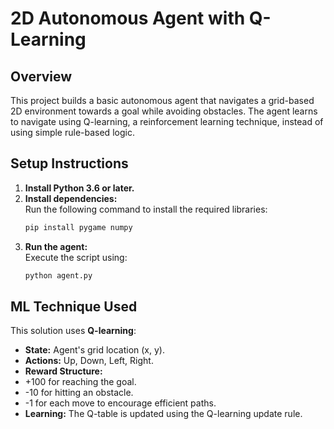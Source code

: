 # 2D Autonomous Agent with Q-Learning

## Overview
This project builds a basic autonomous agent that navigates a grid-based 2D environment towards a goal while avoiding obstacles. The agent learns to navigate using Q-learning, a reinforcement learning technique, instead of using simple rule-based logic.

## Setup Instructions
1. **Install Python 3.6 or later.**
2. **Install dependencies:**  
   Run the following command to install the required libraries:
   ```bash
   pip install pygame numpy
4. **Run the agent:**  
Execute the script using:
   ```bash
   python agent.py


## ML Technique Used
This solution uses **Q-learning**:
- **State:** Agent's grid location (x, y).  
- **Actions:** Up, Down, Left, Right.
- **Reward Structure:**  
- +100 for reaching the goal.
- -10 for hitting an obstacle.
- -1 for each move to encourage efficient paths.
- **Learning:** The Q-table is updated using the Q-learning update rule.
